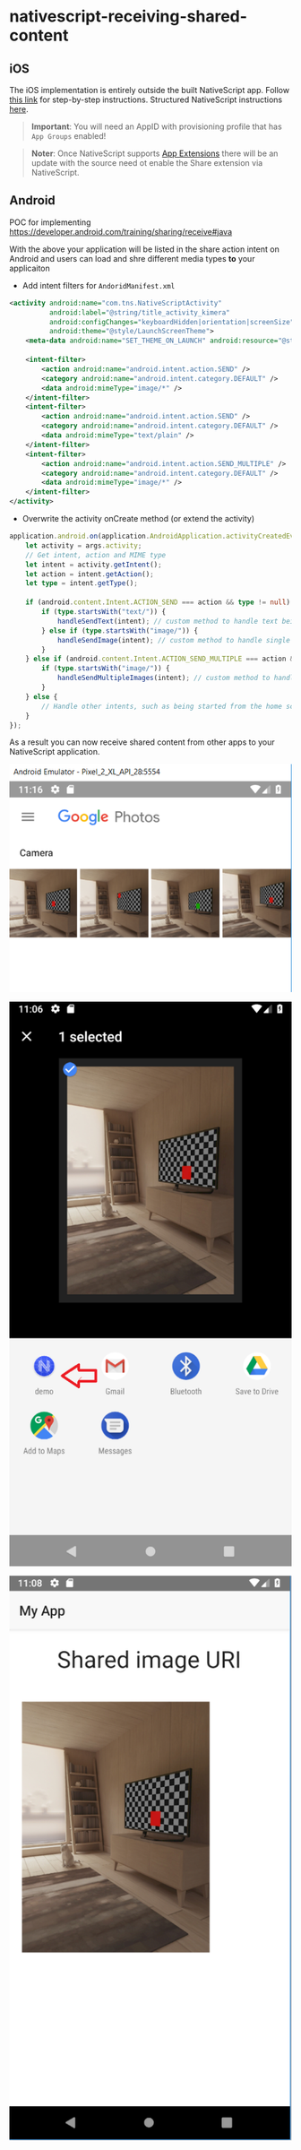 # nativescript-receiving-shared-content

## iOS

The iOS implementation is entirely outside the built NativeScript app. Follow [this link](https://www.technetexperts.com/mobile/share-extension-in-ios-application-overview-with-example/) for step-by-step instructions. Structured NativeScript instructions [here](https://github.com/NickIliev/NS-Issues-2018-II/tree/master/test/share-extension).

> **Important**: You will need an AppID with provisioning profile that has `App Groups` enabled!

> **Noter**: Once NativeScript supports [App Extensions](https://github.com/NativeScript/nativescript-cli/issues/3965) there will be an update with the source need ot enable the Share extension via NativeScript.

## Android

POC for implementing https://developer.android.com/training/sharing/receive#java

With the above your application will be listed in the share action intent on Android and users can load and shre different media types **to** your applicaiton

- Add intent filters for `AndoridManifest.xml`

```XML
<activity android:name="com.tns.NativeScriptActivity"
          android:label="@string/title_activity_kimera"
          android:configChanges="keyboardHidden|orientation|screenSize"
          android:theme="@style/LaunchScreenTheme">
    <meta-data android:name="SET_THEME_ON_LAUNCH" android:resource="@style/AppTheme" />

    <intent-filter>
        <action android:name="android.intent.action.SEND" />
        <category android:name="android.intent.category.DEFAULT" />
        <data android:mimeType="image/*" />
    </intent-filter>
    <intent-filter>
        <action android:name="android.intent.action.SEND" />
        <category android:name="android.intent.category.DEFAULT" />
        <data android:mimeType="text/plain" />
    </intent-filter>
    <intent-filter>
        <action android:name="android.intent.action.SEND_MULTIPLE" />
        <category android:name="android.intent.category.DEFAULT" />
        <data android:mimeType="image/*" />
    </intent-filter>
</activity>
```

- Overwrite the activity onCreate method (or extend the activity)

```TypeScript
application.android.on(application.AndroidApplication.activityCreatedEvent, function (args) {
    let activity = args.activity;
    // Get intent, action and MIME type
    let intent = activity.getIntent();
    let action = intent.getAction();
    let type = intent.getType();

    if (android.content.Intent.ACTION_SEND === action && type != null) {
        if (type.startsWith("text/")) {
            handleSendText(intent); // custom method to handle text being sent
        } else if (type.startsWith("image/")) {
            handleSendImage(intent); // custom method to handle single image being sent
        }
    } else if (android.content.Intent.ACTION_SEND_MULTIPLE === action && type != null) {
        if (type.startsWith("image/")) {
            handleSendMultipleImages(intent); // custom method to handle multiple images being sent
        }
    } else {
        // Handle other intents, such as being started from the home screen
    }
});
```


As a result you can now receive shared content from other apps to your NativeScript application.

![image one](./demo-001.png)

![image two](./demo-002.png)

![image three](./demo-003.png)
